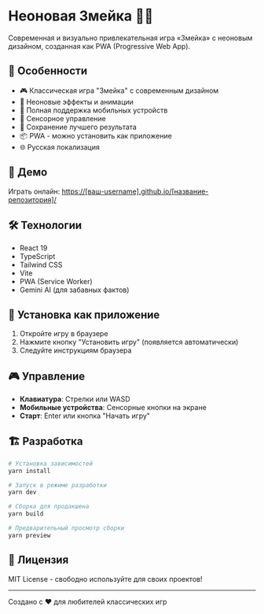 
# Неоновая Змейка 🐍✨

Современная и визуально привлекательная игра «Змейка» с неоновым дизайном, созданная как PWA (Progressive Web App).

## 🌟 Особенности

- 🎮 Классическая игра "Змейка" с современным дизайном
- 💫 Неоновые эффекты и анимации
- 📱 Полная поддержка мобильных устройств
- 🎯 Сенсорное управление
- 💾 Сохранение лучшего результата
- 📦 PWA - можно установить как приложение
- 🌐 Русская локализация

## 🚀 Демо

Играть онлайн: [https://[ваш-username].github.io/[название-репозитория]/](https://[ваш-username].github.io/[название-репозитория]/)

## 🛠 Технологии

- React 19
- TypeScript
- Tailwind CSS
- Vite
- PWA (Service Worker)
- Gemini AI (для забавных фактов)

## 📱 Установка как приложение

1. Откройте игру в браузере
2. Нажмите кнопку "Установить игру" (появляется автоматически)
3. Следуйте инструкциям браузера

## 🎮 Управление

- **Клавиатура**: Стрелки или WASD
- **Мобильные устройства**: Сенсорные кнопки на экране
- **Старт**: Enter или кнопка "Начать игру"

## 🏗 Разработка

```bash
# Установка зависимостей
yarn install

# Запуск в режиме разработки
yarn dev

# Сборка для продакшена
yarn build

# Предварительный просмотр сборки
yarn preview
```

## 📄 Лицензия

MIT License - свободно используйте для своих проектов!

---

Создано с ❤️ для любителей классических игр
